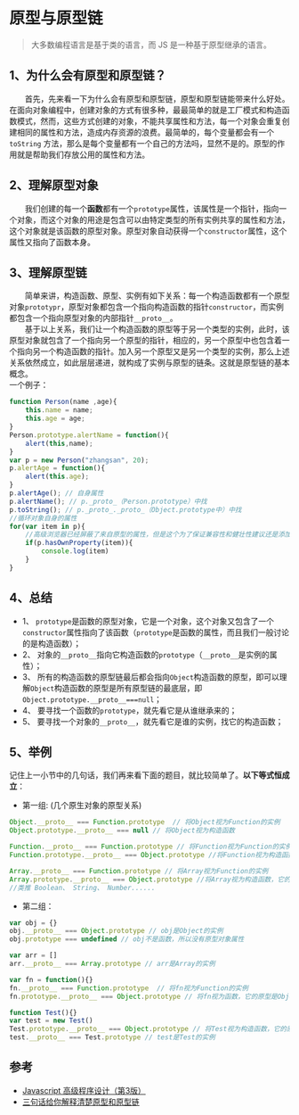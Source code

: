 # 原型与原型链
> 大多数编程语言是基于类的语言，而 JS 是一种基于原型继承的语言。

## 1、为什么会有原型和原型链？
&emsp;&emsp;首先，先来看一下为什么会有原型和原型链，原型和原型链能带来什么好处。在面向对象编程中，创建对象的方式有很多种，最最简单的就是工厂模式和构造函数模式，然而，这些方式创建的对象，不能共享属性和方法，每一个对象会重复创建相同的属性和方法，造成内存资源的浪费。最简单的，每个变量都会有一个 `toString` 方法，那么是每个变量都有一个自己的方法吗，显然不是的。原型的作用就是帮助我们存放公用的属性和方法。

## 2、理解原型对象
&emsp;&emsp;我们创建的每一个**函数**都有一个`prototype`属性，该属性是一个指针，指向一个对象，而这个对象的用途是包含可以由特定类型的所有实例共享的属性和方法，这个对象就是该函数的原型对象。原型对象自动获得一个`constructor`属性，这个属性又指向了函数本身。

## 3、理解原型链
&emsp;&emsp;简单来讲，构造函数、原型、实例有如下关系：每一个构造函数都有一个原型对象`prototypr`，原型对象都包含一个指向构造函数的指针`constructor`，而实例都包含一个指向原型对象的内部指针`__proto__`。     
&emsp;&emsp;基于以上关系，我们让一个构造函数的原型等于另一个类型的实例，此时，该原型对象就包含了一个指向另一个原型的指针，相应的，另一个原型中也包含着一个指向另一个构造函数的指针。加入另一个原型又是另一个类型的实例，那么上述关系依然成立，如此层层递进，就构成了实例与原型的链条。这就是原型链的基本概念。\
一个例子：
```js
function Person(name ,age){
    this.name = name;
    this.age = age;
}
Person.prototype.alertName = function(){
    alert(this,name);
}
var p = new Person("zhangsan", 20);
p.alertAge = function(){
    alert(this.age);
}
p.alertAge(); // 自身属性
p.alertName(); // p._proto_（Person.prototype）中找
p.toString(); // p._proto_._proto_（Object.prototype中）中找
//循环对象自身的属性
for(var item in p){
    //高级浏览器已经屏蔽了来自原型的属性，但是这个为了保证兼容性和健壮性建议还是添加这个筛选
    if(p.hasOwnProperty(item)){
        console.log(item)
    }
}
```

## 4、总结
- 1、 `prototype`是函数的原型对象，它是一个对象，这个对象又包含了一个`constructor`属性指向了该函数（`prototype`是函数的属性，而且我们一般讨论的是构造函数）；
- 2、 对象的`__proto__`指向它构造函数的`prototype`（`__proto__`是实例的属性）；
- 3、 所有的构造函数的原型链最后都会指向`Object`构造函数的原型，即可以理解`Object`构造函数的原型是所有原型链的最底层，即`Object.prototype.__proto__===null`；
- 4、 要寻找一个函数的`prototype`，就先看它是从谁继承来的；
- 5、 要寻找一个对象的`__proto__`，就先看它是谁的实例，找它的构造函数；

## 5、举例
记住上一小节中的几句话，我们再来看下面的题目，就比较简单了。**以下等式恒成立**：

- 第一组: (几个原生对象的原型关系)  
 
```javascript
Object.__proto__ === Function.prototype  // 将Object视为Function的实例
Object.prototype.__proto__ === null // 将Object视为构造函数

Function.__proto__ === Function.prototype // 将Function视为Function的实例
Function.prototype.__proto__ === Object.prototype //将Function视为构造函数，它的原型是Object的一个实例

Array.__proto__ === Function.prototype // 将Array视为Function的实例
Array.prototype.__proto__ === Object.prototype //将Array视为构造函数，它的原型是Object的一个实例
//类推 Boolean、 String、 Number...... 
```

- 第二组：

```javascript
var obj = {}
obj.__proto__ === Object.prototype // obj是Object的实例
obj.prototype === undefined // obj不是函数，所以没有原型对象属性

var arr = []
arr.__proto__ === Array.prototype // arr是Array的实例

var fn = function(){}
fn.__proto__ === Function.prototype  // 将fn视为Function的实例
fn.prototype.__proto__ === Object.prototype // 将fn视为函数，它的原型是Object的一个实例

function Test(){}
var test = new Test()
Test.prototype.__proto__ === Object.prototype // 将Test视为构造函数，它的原型是Object的一个实例
test.__proto__ === Test.prototype // test是Test的实例

```


## 参考
- [Javascript 高级程序设计（第3版）](javascript:void(0))
- [三句话给你解释清楚原型和原型链](https://www.jianshu.com/p/7119f0ab67c0)



